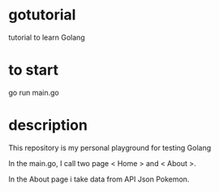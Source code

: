 # gotutorial
tutorial to learn Golang

# to start
go run main.go

# description
This repository is my personal playground for testing Golang

In the main.go, I call two page < Home > and < About >.

In the About page i take data from API Json Pokemon.